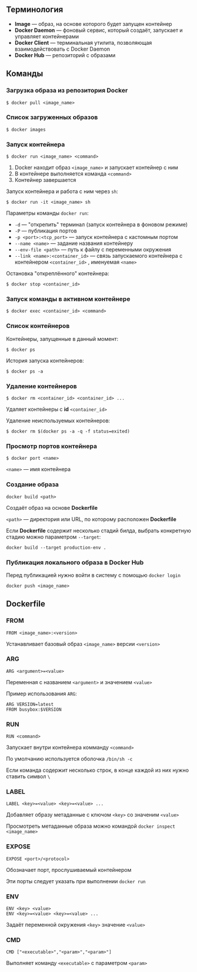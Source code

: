## Терминология
* **Image** — образ, на основе которого будет запущен контейнер
* **Docker Daemon** — фоновый сервис, который создаёт, запускает и управляет контейнерами
* **Docker Client** — терминальная утилита, позволяющая взаимодействовать с Docker Daemon
* **Docker Hub** — репозиторий с образами

## Команды
### Загрузка образа из репозитория Docker
```
$ docker pull <image_name>
```

### Список загруженных образов
```
$ docker images
```

### Запуск контейнера
```
$ docker run <image_name> <command>
```
1. Docker находит образ `<image_name>` и запускает контейнер с ним
2. В контейнере выполняется команда `<command>`
3. Контейнер завершается

Запуск контейнера и работа с ним через `sh`:
```
$ docker run -it <image_name> sh
```
Параметры команды `docker run`:
* `-d` — "открепить" терминал (запуск контейнера в фоновом режиме)
* `-P` — публикация портов
* `-p <port>:<tcp_port>` — запуск контейнера с кастомным портом
* `--name <name>` — задание названия контейнеру
* `--env-file <path>` — путь к файлу с переменными окружения
* `--link <name>:<container_id>` — связь запускаемого контейнера с контейнером `<container_id>` , именуемая `<name>`

Остановка "откреплённого" контейнера:
```
$ docker stop <container_id>
```

### Запуск команды в активном контейнере
```
$ docker exec <container_id> <command>
```

### Список контейнеров
Контейнеры, запущенные в данный момент:
```
$ docker ps
```
История запуска контейнеров:
```
$ docker ps -a
```

### Удаление контейнеров
```
$ docker rm <container_id> <container_id> ...
```
Удаляет контейнеры с **id** `<container_id>`

Удаление неиспользуемых контейнеров:
```
$ docker rm $(docker ps -a -q -f status=exited)
```

### Просмотр портов контейнера
```
$ docker port <name>
```
`<name>` — имя контейнера

### Создание образа
```
docker build <path>
```
Создаёт образ на основе **Dockerfile**

`<path>` — директория или URL, по которому расположен **Dockerfile**

Если **Dockerfile** содержит несколько стадий билда, выбрать конкретную стадию можно параметром `--target`:
```
docker build --target production-env .
```

### Публикация локального образа в Docker Hub
Перед публикацией нужно войти в систему с помощью `docker login`
```
docker push <image_name>
```

## Dockerfile
### FROM
```
FROM <image_name>:<version>
```
Устанавливает базовый образ `<image_name>` версии `<version>`
### ARG
```
ARG <argument>=<value>
```
Переменная с названием `<argument>` и значением `<value>`

Пример использования `ARG`:
```
ARG VERSION=latest
FROM busybox:$VERSION
```
### RUN
```
RUN <command>
```
Запускает внутри контейнера комманду `<command>`

По умолчанию используется оболочка `/bin/sh -c`

Если команда содержит несколько строк, в конце каждой из них нужно ставить символ `\`
### LABEL
```
LABEL <key>=<value> <key>=<value> ...
```
Добавляет образу метаданные с ключом `<key>` со значеним `<value>`

Просмотреть метаданные образа можно командой `docker inspect <image_name>`
### EXPOSE
```
EXPOSE <port>/<protocol>
```
Обозначает порт, прослушиваемый контейнером

Эти порты следует указать при выполнении `docker run`
### ENV
```
ENV <key> <value>
ENV <key>=<value> <key>=<value> ...
```
Задаёт переменной окружения `<key>` значение `<value>`
### CMD
```
CMD ["<executable>","<param>","<param>"]
```
Выполняет команду `<executable>`  с параметром `<param>`









